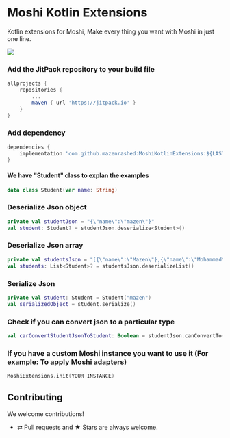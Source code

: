 # Moshi Kotlin Extensions

Kotlin extensions for Moshi, Make every thing you want with Moshi in just one line.

[![](https://jitpack.io/v/mazenrashed/MoshiKotlinExtensions.svg)](https://jitpack.io/#mazenrashed/MoshiKotlinExtensions)


###  Add the JitPack repository to your build file
```groovy
allprojects {
    repositories {
        ...
        maven { url 'https://jitpack.io' }
    }
}
```
### Add dependency
```groovy
dependencies {
    implementation 'com.github.mazenrashed:MoshiKotlinExtensions:${LAST_VERSION}'
}
```

#### We have "Student" class to explan the examples
```kotlin
data class Student(var name: String)
```

### Deserialize Json object
```kotlin
private val studentJson = "{\"name\":\"mazen\"}"
val student: Student? = studentJson.deserialize<Student>()
```


### Deserialize Json array
```kotlin
private val studentsJson = "[{\"name\":\"Mazen\"},{\"name\":\"Mohammad\"}]"
val students: List<Student>? = studentsJson.deserializeList()
```


### Serialize Json
```kotlin
private val student: Student = Student("mazen")
val serializedObject = student.serialize()
```

### Check if you can convert json to a particular type
```kotlin
val carConvertStudentJsonToStudent: Boolean = studentJson.canConvertTo(Student::class.java) //true
```

### If you have a custom Moshi instance you want to use it (For example: To apply Moshi adapters)
```kotlin
MoshiExtensions.init(YOUR INSTANCE)
```


## Contributing

We welcome contributions!
* ⇄ Pull requests and ★ Stars are always welcome.
